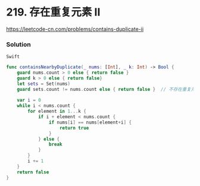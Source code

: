 # 219. 存在重复元素 II

<https://leetcode-cn.com/problems/contains-duplicate-ii>

### Solution

`Swift`

```swift
func containsNearbyDuplicate(_ nums: [Int], _ k: Int) -> Bool {
    guard nums.count > 0 else { return false }
    guard k > 0 else { return false}
    let sets = Set(nums)
    guard sets.count != nums.count else { return false }  // 不存在重复元素
    
    var i = 0
    while i < nums.count {
        for element in 1...k {
            if i + element < nums.count {
                if nums[i] == nums[element+i] {
                    return true
                }
            } else {
                break
            }
        }
        i += 1
    }
    return false
}
```